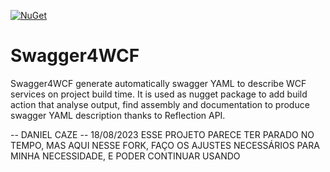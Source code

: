 [![NuGet](https://img.shields.io/nuget/v/swagger4wcf.svg)](https://www.nuget.org/packages/Swagger4WCF)
# Swagger4WCF

Swagger4WCF generate automatically swagger YAML to describe WCF services on project build time. It is used as nugget package to add build action that analyse output, find assembly and documentation to produce swagger YAML description thanks to Reflection API.

-- DANIEL CAZE
-- 18/08/2023
ESSE PROJETO PARECE TER PARADO NO TEMPO, MAS AQUI NESSE FORK, FAÇO OS AJUSTES NECESSÁRIOS PARA MINHA NECESSIDADE, E PODER CONTINUAR USANDO
